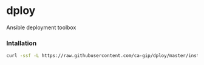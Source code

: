 # dploy

Ansible deployment toolbox

### Intallation

```bash
curl -ssf -L https://raw.githubusercontent.com/ca-gip/dploy/master/install.sh | bash
```